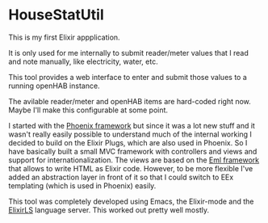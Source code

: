 # HouseStatUtil

This is my first Elixir appplication.

It is only used for me internally to submit reader/meter values that I read and note manually, like electricity, water, etc.

This tool provides a web interface to enter and submit those values to a running openHAB instance.

The avilable reader/meter and openHAB items are hard-coded right now. Maybe I'll make this configurable at some point.

I started with the [Phoenix framework](https://www.phoenixframework.org) but since it was a lot new stuff and it wasn't really easily possible to understand much of the internal working I decided to build on the Elixir Plugs, which are also used in Phoenix.
So I have basically built a small MVC framework with controllers and views and support for internationalization.
The views are based on the [Eml framework](https://github.com/zambal/eml) that allows to write HTML as Elixir code. However, to be more flexible I've added an abstraction layer in front of it so that I could switch to EEx templating (which is used in Phoenix) easily.

This tool was completely developed using Emacs, the Elixir-mode and the [ElixirLS](https://github.com/elixir-lsp/elixir-ls) language server.
This worked out pretty well mostly.
